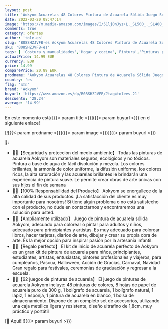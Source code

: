 ```yaml
---
layout: post
title: 'Aokyom Acuarelas 48 Colores Pintura de Acuarela Sólida Juego Set de Pinturas Acuarela Caja de Acuarelas Profesionales Set de Pintura Portatiles Set Acuarela Sólida para Principiantes y Profesionales'
date: 2022-03-20 08:47:14
image: 'https://m.media-amazon.com/images/I/51lj0nJyz+L._SL500_._SL400_.jpg'
comments: true
category: ofertas
author: 'tole.es'
slug: 'B08SHZJVFB-es Aokyom Acuarelas 48 Colores Pintura de Acuarela Sólida...'
sku: 'B08SHZJVFB-es'
tags: [ 'Costura y manualidades','Hogar y cocina','Pintura','Pinturas para manualidades','acuarelas','aokyom', ]
actualPrice: 14.99 EUR
currency: EUR
price: 14.99
comparePrice: 20.89 EUR
prodname: 'Aokyom Acuarelas 48 Colores Pintura de Acuarela Sólida Juego Set de Pinturas Acuarela Caja de Acuarelas Profesionales Set de Pintura Portatiles Set Acuarela Sólida para Principiantes y Profesionales'
country: 'es'
flag: '🇪🇸'
brand: 'Aokyom'
buyurl: 'https://www.amazon.es/dp/B08SHZJVFB/?tag=tolees-21'
descuento: '28.24'
average: '14.99'
---
```


En este momento está [{{< param title >}}]({{< param buyurl >}}) en el siguiente enlace!

[![{{< param prodname >}}]({{< param image >}})]({{< param buyurl >}})

🔎:

- 🌲🌲【Seguridad y protección del medio ambiente】 Todas las pinturas de acuarela Aokyom son materiales seguros, ecológicos y no tóxicos. Pintura a base de agua de fácil disolución y mezcla. Los colores brillantes, la armonía de color uniforme, la difusión uniforme, los colores ricos, la alta saturación y las acuarelas brillantes le brindarán una experiencia de pintura suave. Le permite crear obras de arte únicas con sus hijos el fin de semana
- 🌲🌲【100% Responsabilidad del Producto】 Aokyom se enorgullece de la alta calidad de sus productos. ¡La satisfacción del cliente es muy importante para nosotros! Si tiene algún problema o no está satisfecho con el producto, no dude en contactarnos y encontraremos una solución para usted.
- 🌲🌲【Ampliamente utilizado】 Juego de pintura de acuarela sólida Aokyom, adecuado para colorear o pintar para adultos y niños, adecuado para principiantes y artistas. Es muy adecuado para colorear libros, hacer tarjetas, diarios de arte, dibujar y crear su propia obra de arte. Es la mejor opción para inspirar pasión por la artesanía infantil.
- 🌲🌲【Regalo perfecto】 El kit de inicio de acuarela perfecto de Aokyom es un gran kit de pintura de acuarela para niños, principiantes, estudiantes, artistas, entusiastas, pintores profesionales y viajeros, para cumpleaños, Pascua, Halloween, Acción de Gracias, Carnaval, Navidad Gran regalo para festivales, ceremonias de graduación y regresar a la escuela.
- 🌲🌲【62 juegos de pinturas de acuarela】 El juego de pinturas de acuarela Aokyom incluye: 48 pinturas de colores, 8 hojas de papel de acuarela puro de 300 g, 1 bolígrafo de acuarela, 1 bolígrafo natural, 1 lápiz, 1 esponja, 1 pintura de acuarela en blanco, 1 bolsa de almacenamiento. Dispone de un completo set de accesorios, utilizando una caja metálica ligera y resistente, diseño ultrafino de 1,8cm, muy práctico y portátil

[🛒 Aquí!!!]({{< param buyurl >}})
